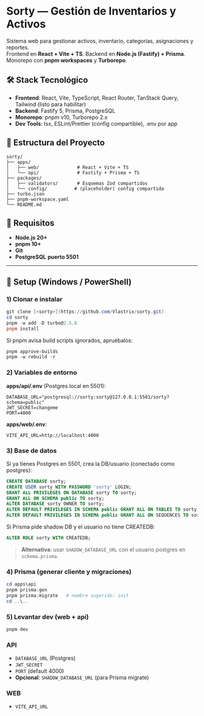 # Sorty — Gestión de Inventarios y Activos

Sistema web para gestionar activos, inventario, categorías, asignaciones y reportes.  
Frontend en **React + Vite + TS**. Backend en **Node.js (Fastify) + Prisma**. Monorepo con **pnpm workspaces** y **Turborepo**.

## 🛠 Stack Tecnológico

- **Frontend**: React, Vite, TypeScript, React Router, TanStack Query, Tailwind (listo para habilitar)
- **Backend**: Fastify 5, Prisma, PostgreSQL
- **Monorepo**: pnpm v10, Turborepo 2.x
- **Dev Tools**: tsx, ESLint/Prettier (config compartible), .env por app

## 📁 Estructura del Proyecto

```
sorty/
├── apps/
│   ├── web/              # React + Vite + TS
│   └── api/              # Fastify + Prisma + TS
├── packages/
│   ├── validators/       # Esquemas Zod compartidos
│   └── config/          # (placeholder) config compartida
├── turbo.json
├── pnpm-workspace.yaml
└── README.md
```

## 📝 Requisitos

- **Node.js 20+**
- **pnpm 10+**
- **Git**
- **PostgreSQL**  **puerto 5501** 

---

## 🚀 Setup (Windows / PowerShell)

### 1) Clonar e instalar

```powershell
git clone [<sorty>](https://github.com/Vlastrix/sorty.git)
cd sorty
pnpm -w add -D turbo@2.5.8
pnpm install
```

Si pnpm avisa build scripts ignorados, apruébalos:

```powershell
pnpm approve-builds
pnpm -w rebuild -r
```

### 2) Variables de entorno

**apps/api/.env** (Postgres local en 5501):
```env
DATABASE_URL="postgresql://sorty:sorty@127.0.0.1:5501/sorty?schema=public"
JWT_SECRET=changeme
PORT=4000
```

**apps/web/.env**:
```env
VITE_API_URL=http://localhost:4000
```

### 3) Base de datos

Si ya tienes Postgres en 5501, crea la DB/usuario (conectado como postgres):

```sql
CREATE DATABASE sorty;
CREATE USER sorty WITH PASSWORD 'sorty' LOGIN;
GRANT ALL PRIVILEGES ON DATABASE sorty TO sorty;
GRANT ALL ON SCHEMA public TO sorty;
ALTER DATABASE sorty OWNER TO sorty;
ALTER DEFAULT PRIVILEGES IN SCHEMA public GRANT ALL ON TABLES TO sorty;
ALTER DEFAULT PRIVILEGES IN SCHEMA public GRANT ALL ON SEQUENCES TO sorty;
```

Si Prisma pide shadow DB y el usuario no tiene CREATEDB:

```sql
ALTER ROLE sorty WITH CREATEDB;
```

> **Alternativa**: usar `SHADOW_DATABASE_URL` con el usuario postgres en `schema.prisma`.

### 4) Prisma (generar cliente y migraciones)

```powershell
cd apps\api
pnpm prisma:gen
pnpm prisma:migrate   # nombre sugerido: init
cd ..\..
```

### 5) Levantar dev (web + api)

```powershell
pnpm dev
```

### API
- `DATABASE_URL` (Postgres)
- `JWT_SECRET`
- `PORT` (default 4000)
- **Opcional**: `SHADOW_DATABASE_URL` (para Prisma migrate)

### WEB
- `VITE_API_URL`



